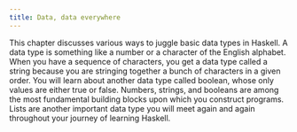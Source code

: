 ```yaml
---
title: Data, data everywhere
---
```


This chapter discusses various ways to juggle basic data types in Haskell. A
data type is something like a number or a character of the English alphabet.
When you have a sequence of characters, you get a data type called a string
because you are stringing together a bunch of characters in a given order. You
will learn about another data type called boolean, whose only values are either
true or false. Numbers, strings, and booleans are among the most fundamental
building blocks upon which you construct programs. Lists are another important
data type you will meet again and again throughout your journey of learning
Haskell.
